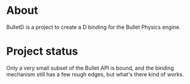 # About #

BulletD is a project to create a D binding for the Bullet Physics engine.

# Project status #

Only a very small subset of the Bullet API is bound, and the binding mechanism still has a few rough edges, but what's there kind of works.


